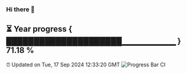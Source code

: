 ### Hi there 👋
⏳ Year progress { █████████████████████▁▁▁▁▁▁▁▁▁ } 71.18 %
---
⏰ Updated on Tue, 17 Sep 2024 12:33:20 GMT
![Progress Bar CI](https://github.com/liununu/liununu/workflows/Progress%20Bar%20CI/badge.svg)
